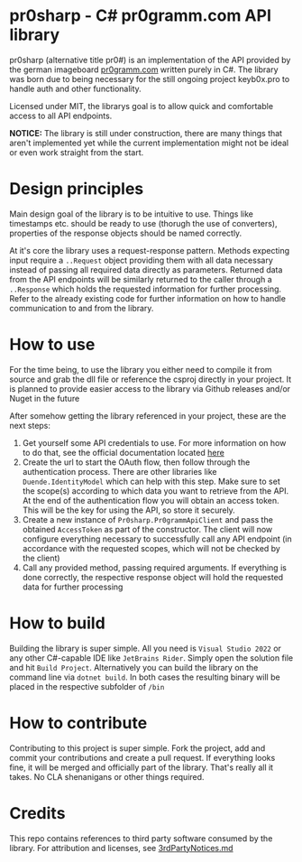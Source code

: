 # pr0sharp - C# pr0gramm.com API library
pr0sharp (alternative title pr0#) is an implementation of the API provided by the german imageboard [pr0gramm.com](https://pr0gramm.com) written purely in C#.
The library was born due to being necessary for the still ongoing project keyb0x.pro to handle auth and other functionality.

Licensed under MIT, the librarys goal is to allow quick and comfortable access to all API endpoints.

**NOTICE:** The library is still under construction, there are many things that aren't implemented yet while the current implementation might not be ideal or even work straight from the start.

# Design principles

Main design goal of the library is to be intuitive to use. Things like timestamps etc. should be ready to use (thorugh the use of converters), properties of the response objects should be named correctly.

At it's core the library uses a request-response pattern. Methods expecting input require a `..Request` object providing them with all data necessary instead of passing all required data directly as parameters. Returned data from the API endpoints will be similarly returned to the caller through a `..Response` which holds the requested information for further processing. Refer to the already existing code for further information on how to handle communication to and from the library.

# How to use

For the time being, to use the library you either need to compile it from source and grab the dll file or reference the csproj directly in your project.
It is planned to provide easier access to the library via Github releases and/or Nuget in the future

After somehow getting the library referenced in your project, these are the next steps:

1. Get yourself some API credentials to use. For more information on how to do that, see the official documentation located [here](https://github.com/pr0gramm-com/api-docs/blob/master/OAuth.md)
2. Create the url to start the OAuth flow, then follow through the authentication process. There are other libraries like `Duende.IdentityModel` which can help with this step. Make sure to set the scope(s) according to which data you want to retrieve from the API. At the end of the authentication flow you will obtain an access token. This will be the key for using the API, so store it securely.
3. Create a new instance of `Pr0sharp.Pr0grammApiClient` and pass the obtained `AccessToken` as part of the constructor. The client will now configure everything necessary to successfully call any API endpoint (in accordance with the requested scopes, which will not be checked by the client)
4. Call any provided method, passing required arguments. If everything is done correctly, the respective response object will hold the requested data for further processing

# How to build

Building the library is super simple. All you need is `Visual Studio 2022` or any other C#-capable IDE like `JetBrains Rider`.
Simply open the solution file and hit `Build Project`.
Alternatively you can build the library on the command line via `dotnet build`.
In both cases the resulting binary will be placed in the respective subfolder of `/bin`

# How to contribute

Contributing to this project is super simple. Fork the project, add and commit your contributions and create a pull request. If everything looks fine, it will be merged and officially part of the library.
That's really all it takes. No CLA shenanigans or other things required.

# Credits
This repo contains references to third party software consumed by the library. For attribution and licenses, see [3rdPartyNotices.md](/3rdPartyNotices.md)
